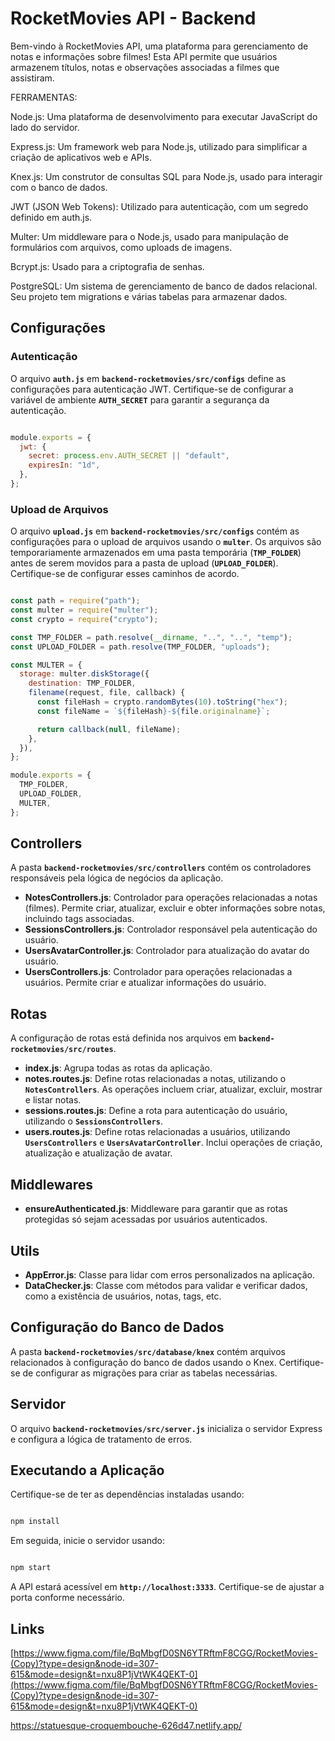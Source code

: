 # **RocketMovies API - Backend**

Bem-vindo à RocketMovies API, uma plataforma para gerenciamento de notas e informações sobre filmes! Esta API permite que usuários armazenem títulos, notas e observações associadas a filmes que assistiram.

FERRAMENTAS:

Node.js: Uma plataforma de desenvolvimento para executar JavaScript do lado do servidor.

Express.js: Um framework web para Node.js, utilizado para simplificar a criação de aplicativos web e APIs.

Knex.js: Um construtor de consultas SQL para Node.js, usado para interagir com o banco de dados.

JWT (JSON Web Tokens): Utilizado para autenticação, com um segredo definido em auth.js.

Multer: Um middleware para o Node.js, usado para manipulação de formulários com arquivos, como uploads de imagens.

Bcrypt.js: Usado para a criptografia de senhas.

PostgreSQL: Um sistema de gerenciamento de banco de dados relacional. Seu projeto tem migrations e várias tabelas para armazenar dados.
## **Configurações**

### **Autenticação**

O arquivo **`auth.js`** em **`backend-rocketmovies/src/configs`** define as configurações para autenticação JWT. Certifique-se de configurar a variável de ambiente **`AUTH_SECRET`** para garantir a segurança da autenticação.

```jsx

module.exports = {
  jwt: {
    secret: process.env.AUTH_SECRET || "default",
    expiresIn: "1d",
  },
};

```

### **Upload de Arquivos**

O arquivo **`upload.js`** em **`backend-rocketmovies/src/configs`** contém as configurações para o upload de arquivos usando o **`multer`**. Os arquivos são temporariamente armazenados em uma pasta temporária (**`TMP_FOLDER`**) antes de serem movidos para a pasta de upload (**`UPLOAD_FOLDER`**). Certifique-se de configurar esses caminhos de acordo.

```jsx

const path = require("path");
const multer = require("multer");
const crypto = require("crypto");

const TMP_FOLDER = path.resolve(__dirname, "..", "..", "temp");
const UPLOAD_FOLDER = path.resolve(TMP_FOLDER, "uploads");

const MULTER = {
  storage: multer.diskStorage({
    destination: TMP_FOLDER,
    filename(request, file, callback) {
      const fileHash = crypto.randomBytes(10).toString("hex");
      const fileName = `${fileHash}-${file.originalname}`;

      return callback(null, fileName);
    },
  }),
};

module.exports = {
  TMP_FOLDER,
  UPLOAD_FOLDER,
  MULTER,
};

```

## **Controllers**

A pasta **`backend-rocketmovies/src/controllers`** contém os controladores responsáveis pela lógica de negócios da aplicação.

- **NotesControllers.js**: Controlador para operações relacionadas a notas (filmes). Permite criar, atualizar, excluir e obter informações sobre notas, incluindo tags associadas.
- **SessionsControllers.js**: Controlador responsável pela autenticação do usuário.
- **UsersAvatarController.js**: Controlador para atualização do avatar do usuário.
- **UsersControllers.js**: Controlador para operações relacionadas a usuários. Permite criar e atualizar informações do usuário.

## **Rotas**

A configuração de rotas está definida nos arquivos em **`backend-rocketmovies/src/routes`**.

- **index.js**: Agrupa todas as rotas da aplicação.
- **notes.routes.js**: Define rotas relacionadas a notas, utilizando o **`NotesControllers`**. As operações incluem criar, atualizar, excluir, mostrar e listar notas.
- **sessions.routes.js**: Define a rota para autenticação do usuário, utilizando o **`SessionsControllers`**.
- **users.routes.js**: Define rotas relacionadas a usuários, utilizando **`UsersControllers`** e **`UsersAvatarController`**. Inclui operações de criação, atualização e atualização de avatar.

## **Middlewares**

- **ensureAuthenticated.js**: Middleware para garantir que as rotas protegidas só sejam acessadas por usuários autenticados.

## **Utils**

- **AppError.js**: Classe para lidar com erros personalizados na aplicação.
- **DataChecker.js**: Classe com métodos para validar e verificar dados, como a existência de usuários, notas, tags, etc.

## **Configuração do Banco de Dados**

A pasta **`backend-rocketmovies/src/database/knex`** contém arquivos relacionados à configuração do banco de dados usando o Knex. Certifique-se de configurar as migrações para criar as tabelas necessárias.

## **Servidor**

O arquivo **`backend-rocketmovies/src/server.js`** inicializa o servidor Express e configura a lógica de tratamento de erros.

## **Executando a Aplicação**

Certifique-se de ter as dependências instaladas usando:

```bash

npm install

```

Em seguida, inicie o servidor usando:

```bash

npm start

```

A API estará acessível em **`http://localhost:3333`**. Certifique-se de ajustar a porta conforme necessário.


## **Links**
[https://www.figma.com/file/BqMbgfD0SN6YTRftmF8CGG/RocketMovies-(Copy)?type=design&node-id=307-615&mode=design&t=nxu8P1jVtWK4QEKT-0](https://www.figma.com/file/BqMbgfD0SN6YTRftmF8CGG/RocketMovies-(Copy)?type=design&node-id=307-615&mode=design&t=nxu8P1jVtWK4QEKT-0)

https://statuesque-croquembouche-626d47.netlify.app/

